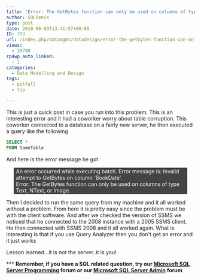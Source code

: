```yaml
---
title: 'Error: The GetBytes function can only be used on columns of type Text, NText, or Image'
author: SQLDenis
type: post
date: 2010-06-03T13:41:57+00:00
ID: 793
url: /index.php/datamgmt/datadesign/error-the-getbytes-function-can-only-be/
views:
  - 10798
rp4wp_auto_linked:
  - 1
categories:
  - Data Modelling and Design
tags:
  - pitfall
  - tip

---
```

This is just a quick post in case you run into this problem. This is an interesting error and it had a coworker worry about table corruption. This coworker connected to a database on a fairly new server, he then executed a query like the following

```sql
SELECT *
FROM SomeTable
```

And here is the error message he got

<div style="border:1px solid black;background-color:#444;color:white;margin:0 20px;padding:0 5px 0 5px;">
  An error occurred while executing batch. Error message is: Invalid attempt to GetBytes on column 'BookDate'.<br /> Error: The GetBytes function can only be used on columns of type Text, NText, or Image.
</div>

Then I decided to run the same query from my machine and it all worked without a problem. From here it is pretty easy since the problem must be with the client software. And after we checked the version of SSMS we noticed that he connected to the 2008 instance with a 2005 SSMS client. He then connected with SSMS 2008 and it all worked again. What is interesting is that if you use Query Analyzer then you don't get an error and it just works

Lesson learned...it is not the server..it is you!

\*** **Remember, if you have a SQL related question, try our [Microsoft SQL Server Programming][1] forum or our [Microsoft SQL Server Admin][2] forum**<ins></ins>

 [1]: http://forum.lessthandot.com/viewforum.php?f=17
 [2]: http://forum.lessthandot.com/viewforum.php?f=22